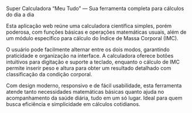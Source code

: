 Super Calculadora “Meu Tudo” — Sua ferramenta completa para cálculos do dia a dia

Esta aplicação web reúne uma calculadora científica simples, porém poderosa, com funções básicas e operações matemáticas usuais, além de um módulo específico para cálculo do Índice de Massa Corporal (IMC).

O usuário pode facilmente alternar entre os dois modos, garantindo praticidade e organização na interface. A calculadora oferece botões intuitivos para digitação e suporte a teclado, enquanto o cálculo de IMC permite inserir peso e altura para obter um resultado detalhado com classificação da condição corporal.

Com design moderno, responsivo e de fácil usabilidade, esta ferramenta atende tanto necessidades matemáticas básicas quanto ajuda no acompanhamento da saúde diária, tudo em um só lugar. Ideal para quem busca eficiência e simplicidade em cálculos cotidianos.
